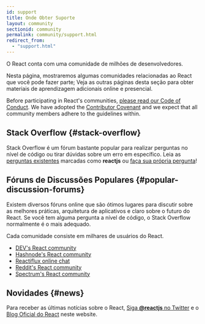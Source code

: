 ```yaml
---
id: support
title: Onde Obter Suporte
layout: community
sectionid: community
permalink: community/support.html
redirect_from:
  - "support.html"
---
```


O React conta com uma comunidade de milhões de desenvolvedores.

Nesta página, mostraremos algumas comunidades relacionadas ao React que você pode fazer parte;
Veja as outras páginas desta seção para obter materiais de aprendizagem adicionais online e presencial.

Before participating in React's communities, [please read our Code of Conduct](https://github.com/facebook/react/blob/master/CODE_OF_CONDUCT.md). We have adopted the [Contributor Covenant](https://www.contributor-covenant.org/) and we expect that all community members adhere to the guidelines within.

## Stack Overflow {#stack-overflow}

Stack Overflow é um fórum bastante popular para realizar perguntas no nível de código ou tirar dúvidas sobre um erro em específico. Leia as [perguntas existentes](https://stackoverflow.com/questions/tagged/reactjs) marcadas como **reactjs** ou [faça sua própria pergunta](https://stackoverflow.com/questions/ask?tags=reactjs)!

## Fóruns de Discussões Populares {#popular-discussion-forums}

Existem diversos fóruns online que são ótimos lugares para discutir sobre as melhores práticas, arquitetura de aplicativos e claro sobre o futuro do React. Se você tem alguma pergunta a nível de código, o Stack Overflow normalmente é o mais adequado.

Cada comunidade consiste em milhares de usuários do React.


* [DEV's React community](https://dev.to/t/react)
* [Hashnode's React community](https://hashnode.com/n/reactjs)
* [Reactiflux online chat](https://discord.gg/0ZcbPKXt5bZjGY5n)
* [Reddit's React community](https://www.reddit.com/r/reactjs/)
* [Spectrum's React community](https://spectrum.chat/react)

## Novidades {#news}

Para receber as últimas notícias sobre o React, [Siga **@reactjs** no Twitter](https://twitter.com/reactjs) e o [Blog Oficial do React](/blog/) neste website.
